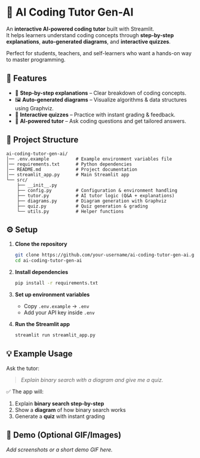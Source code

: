 # 🤖 AI Coding Tutor Gen-AI

An **interactive AI-powered coding tutor** built with Streamlit.  
It helps learners understand coding concepts through **step-by-step explanations**, **auto-generated diagrams**, and **interactive quizzes**.  

Perfect for students, teachers, and self-learners who want a hands-on way to master programming.



## 🚀 Features
- 📘 **Step-by-step explanations** – Clear breakdown of coding concepts.
- 🖼️ **Auto-generated diagrams** – Visualize algorithms & data structures using Graphviz.
- 📝 **Interactive quizzes** – Practice with instant grading & feedback.
- 💬 **AI-powered tutor** – Ask coding questions and get tailored answers.



## 📂 Project Structure
```
ai-coding-tutor-gen-ai/
│── .env.example          # Example environment variables file
│── requirements.txt      # Python dependencies
│── README.md             # Project documentation
│── streamlit_app.py      # Main Streamlit app
└── src/
    ├── __init__.py
    ├── config.py         # Configuration & environment handling
    ├── tutor.py          # AI tutor logic (Q&A + explanations)
    ├── diagrams.py       # Diagram generation with Graphviz
    ├── quiz.py           # Quiz generation & grading
    └── utils.py          # Helper functions
```



## ⚙️ Setup

1. **Clone the repository**
   ```bash
   git clone https://github.com/your-username/ai-coding-tutor-gen-ai.git
   cd ai-coding-tutor-gen-ai
   ```

2. **Install dependencies**
   ```bash
   pip install -r requirements.txt
   ```

3. **Set up environment variables**
   - Copy `.env.example` → `.env`
   - Add your API key inside `.env`

4. **Run the Streamlit app**
   ```bash
   streamlit run streamlit_app.py
   ```



## 💡 Example Usage

Ask the tutor:  
> *Explain binary search with a diagram and give me a quiz.*

✅ The app will:
1. Explain **binary search step-by-step**  
2. Show a **diagram** of how binary search works  
3. Generate a **quiz** with instant grading  



## 📸 Demo (Optional GIF/Images)
_Add screenshots or a short demo GIF here._



